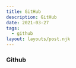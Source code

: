 ```yaml
---
title: GitHub
description: GitHub
date: 2021-03-27
tags:
  - github
layout: layouts/post.njk
---
```



### Github 
